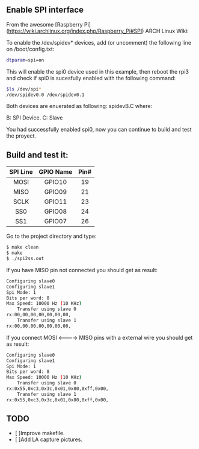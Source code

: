 ## Enable SPI interface
From the awesome [Raspberry Pi]
(https://wiki.archlinux.org/index.php/Raspberry_Pi#SPI) ARCH Linux Wiki:

To enable the /dev/spidev* devices, add (or uncomment) the following line on 
/boot/config.txt:

```bash
dtparam=spi=on
```
This will enable the spi0 device used in this example, then reboot the rpi3 and
check if spi0 is sucesfully enabled with the following command:
```bash
$ls /dev/spi*
/dev/spidev0.0 /dev/spidev0.1
```
Both devices are enuerated as following:
spidevB.C where:

B: SPI Device.
C: Slave

You had successfully enabled spi0, now you can continue to build and test the 
proyect.

## Build and test it:

| SPI Line  | GPIO Name | Pin#  |
|:---------:|:---------:|:-----:|
| MOSI      | GPIO10    | 19    |
| MISO      | GPIO09    | 21    |
| SCLK      | GPIO11    | 23    |
| SS0       | GPIO08    | 24    |
| SS1       | GPIO07    | 26    |

Go to the project directory and type:
```bash
$ make clean
$ make
$ ./spi2ss.out
```
If you have MISO pin not connected you should get as result:
```bash
Configuring slave0
Configuring slave1
Spi Mode: 1
Bits per word: 8
Max Speed: 10000 Hz (10 KHz)
    Transfer using slave 0
rx:00,00,00,00,00,00,00,
    Transfer using slave 1
rx:00,00,00,00,00,00,00,
```
If you connect MOSI <----> MISO pins with a external wire you should get as 
result:
```bash
Configuring slave0
Configuring slave1
Spi Mode: 1
Bits per word: 8
Max Speed: 10000 Hz (10 KHz)
    Transfer using slave 0
rx:0x55,0xc3,0x3c,0x01,0x80,0xff,0x00,
    Transfer using slave 1
rx:0x55,0xc3,0x3c,0x01,0x80,0xff,0x00,
```

## TODO

- [ ]Improve makefile.
- [ ]Add LA capture pictures. 
